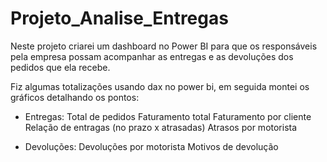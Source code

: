 # Projeto_Analise_Entregas

Neste projeto criarei um dashboard no Power BI para que os responsáveis pela empresa possam acompanhar as entregas e as devoluções dos pedidos que ela recebe.

Fiz algumas totalizações usando dax no power bi, em seguida montei os gráficos detalhando os pontos:

- Entregas:
Total de pedidos
Faturamento total 
Faturamento por cliente
Relação de entragas (no prazo x atrasadas)
Atrasos por motorista

- Devoluções:
Devoluções por motorista
Motivos de devolução

